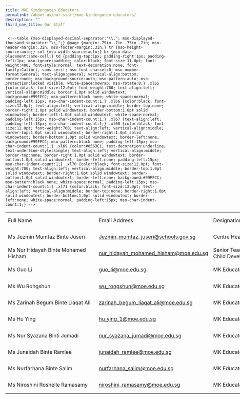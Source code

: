 ```yaml
---
title: MOE Kindergaten Educators
permalink: /about-us/our-staff/moe-kindergaten-educators/
description: ""
third_nav_title: Our Staff
---
```

     <!--table {mso-displayed-decimal-separator:"\\."; mso-displayed-thousand-separator:"\\,";} @page {margin:.75in .7in .75in .7in; mso-header-margin:.3in; mso-footer-margin:.3in;} tr {mso-height-source:auto;} col {mso-width-source:auto;} br {mso-data-placement:same-cell;} td {padding-top:1px; padding-right:1px; padding-left:1px; mso-ignore:padding; color:black; font-size:11.0pt; font-weight:400; font-style:normal; text-decoration:none; font-family:Calibri, sans-serif; mso-font-charset:0; mso-number-format:General; text-align:general; vertical-align:bottom; border:none; mso-background-source:auto; mso-pattern:auto; mso-protection:locked visible; white-space:nowrap; mso-rotate:0;} .xl65 {color:black; font-size:12.0pt; font-weight:700; text-align:left; vertical-align:middle; border:1.0pt solid windowtext; background:#99FFCC; mso-pattern:black none; white-space:normal; padding-left:15px; mso-char-indent-count:1;} .xl66 {color:black; font-size:12.0pt; text-align:left; vertical-align:middle; border-top:none; border-right:1.0pt solid windowtext; border-bottom:1.0pt solid windowtext; border-left:1.0pt solid windowtext; white-space:normal; padding-left:15px; mso-char-indent-count:1;} .xl67 {text-align:left; padding-left:15px; mso-char-indent-count:1;} .xl68 {color:black; font-size:12.0pt; font-weight:700; text-align:left; vertical-align:middle; border-top:1.0pt solid windowtext; border-right:1.0pt solid windowtext; border-bottom:1.0pt solid windowtext; border-left:none; background:#99FFCC; mso-pattern:black none; padding-left:15px; mso-char-indent-count:1;} .xl69 {color:#0563C1; text-decoration:underline; text-underline-style:single; text-align:left; vertical-align:middle; border-top:none; border-right:1.0pt solid windowtext; border-bottom:1.0pt solid windowtext; border-left:none; padding-left:15px; mso-char-indent-count:1;} .xl70 {color:black; font-size:12.0pt; font-weight:700; text-align:left; vertical-align:middle; border-top:1.0pt solid windowtext; border-right:1.0pt solid windowtext; border-bottom:1.0pt solid windowtext; border-left:none; background:#99FFCC; mso-pattern:black none; white-space:normal; padding-left:15px; mso-char-indent-count:1;} .xl71 {color:black; font-size:12.0pt; text-align:left; vertical-align:middle; border-top:none; border-right:1.0pt solid windowtext; border-bottom:1.0pt solid windowtext; border-left:none; white-space:normal; padding-left:15px; mso-char-indent-count:1;} -->

<table style="border-collapse:
 collapse;width:619pt" width="825" cellspacing="0" cellpadding="0" border="0"><colgroup><col style="mso-width-source:userset;mso-width-alt:10845;width:233pt" width="311"> <col style="mso-width-source:userset;mso-width-alt:11496;width:247pt" width="329"> <col style="mso-width-source:userset;mso-width-alt:6469;width:139pt" width="185"></colgroup><tbody><tr style="mso-height-source:userset;height:38.5pt;mso-yfti-firstrow:
  yes;mso-yfti-irow:0" height="51"><td style="height:38.5pt;width:233pt" width="311" class="xl65" height="51"><span style="mso-ligatures:none">Full Name</span></td><td style="width:247pt" width="329" class="xl68"><span style="mso-ligatures:none">Email Address</span></td><td style="width:139pt" width="185" class="xl70"><span style="mso-ligatures:none">Designation</span></td></tr><tr style="mso-height-source:userset;height:38.5pt;mso-yfti-irow:
  1" height="51"><td style="height:38.5pt;width:233pt" width="311" class="xl66" height="51"><span style="mso-ligatures:none">Ms Jezmin Mumtaz Binte Juseri</span></td><td class="xl69"><span style="mso-ligatures:none"><a href="mailto:Jezmin_mumtaz_juseri@schools.gov.sg">Jezmin_mumtaz_juseri@schools.gov.sg</a></span></td><td style="width:139pt" width="185" class="xl71"><span style="mso-ligatures:none">Centre Head</span></td></tr><tr style="mso-height-source:userset;height:38.5pt;mso-yfti-irow:
  2" height="51"><td style="height:38.5pt;width:233pt" width="311" class="xl66" height="51"><span style="mso-ligatures:none">Ms Nur Hidayah Binte Mohamed Hisham</span></td><td class="xl69"><span style="mso-ligatures:none"><a href="mailto:nur_hidayah_mohamed_hisham@moe.edu.sg">nur_hidayah_mohamed_hisham@moe.edu.sg</a></span></td><td style="width:139pt" width="185" class="xl71"><span style="mso-ligatures:none">Senior Teacher - Child Development</span></td></tr><tr style="mso-height-source:userset;height:38.5pt;mso-yfti-irow:
  3" height="51"><td style="height:38.5pt;width:233pt" width="311" class="xl66" height="51"><span style="mso-ligatures:none">Ms Guo Li</span></td><td class="xl69"><span style="mso-ligatures:none"><a href="mailto:guo_li@moe.edu.sg">guo_li@moe.edu.sg<span style="mso-spacerun:yes">&nbsp;</span></a></span></td><td style="width:139pt" width="185" class="xl71"><span style="mso-ligatures:none">MK Educator (MTL)</span></td></tr><tr style="mso-height-source:userset;height:38.5pt;mso-yfti-irow:
  4" height="51"><td style="height:38.5pt;width:233pt" width="311" class="xl66" height="51"><span style="mso-ligatures:none">Ms Wu Rongshun</span></td><td class="xl69"><span style="mso-ligatures:none"><a href="mailto:wu_rongshun@moe.edu.sg">wu_rongshun@moe.edu.sg</a></span></td><td style="width:139pt" width="185" class="xl71"><span style="mso-ligatures:none">MK Educator (MTL)</span></td></tr><tr style="mso-height-source:userset;height:38.5pt;mso-yfti-irow:
  5" height="51"><td style="height:38.5pt;width:233pt" width="311" class="xl66" height="51"><span style="mso-ligatures:none">Ms Zarinah Begum Binte Liaqat Ali</span></td><td class="xl69"><span style="mso-ligatures:none"><a href="mailto:zarinah_begum_liaqat_ali@moe.edu.sg">zarinah_begum_liaqat_ali@moe.edu.sg</a></span></td><td style="width:139pt" width="185" class="xl71"><span style="mso-ligatures:none">MK Educator (MTL)</span></td></tr><tr style="mso-height-source:userset;height:38.5pt;mso-yfti-irow:
  6" height="51"><td style="height:38.5pt;width:233pt" width="311" class="xl66" height="51"><span style="mso-ligatures:none">Ms Hu Ying</span></td><td class="xl69"><span style="mso-ligatures:none"><a href="mailto:hu_ying_1@moe.edu.sg">hu_ying_1@moe.edu.sg</a></span></td><td style="width:139pt" width="185" class="xl71"><span style="mso-ligatures:none">MK Educator (MTL)</span></td></tr><tr style="mso-height-source:userset;height:38.5pt;mso-yfti-irow:
  7" height="51"><td style="height:38.5pt;width:233pt" width="311" class="xl66" height="51"><span style="mso-ligatures:none">Ms Nur Syazana Binti Jumadi</span></td><td class="xl69"><span style="mso-ligatures:none"><a href="mailto:nur_syazana_jumadi@moe.edu.sg">nur_syazana_jumadi@moe.edu.sg</a></span></td><td style="width:139pt" width="185" class="xl71"><span style="mso-ligatures:none">MK Educator (EL)</span></td></tr><tr style="mso-height-source:userset;height:38.5pt;mso-yfti-irow:
  8" height="51"><td style="height:38.5pt;width:233pt" width="311" class="xl66" height="51"><span style="mso-ligatures:none">Ms Junaidah Binte Ramlee</span></td><td class="xl69"><span style="mso-ligatures:none"><a href="mailto:junaidah_ramlee@moe.edu.sg">junaidah_ramlee@moe.edu.sg</a></span></td><td style="width:139pt" width="185" class="xl71"><span style="mso-ligatures:none">MK Educator (EL)</span></td></tr><tr style="mso-height-source:userset;height:38.5pt;mso-yfti-irow:
  9" height="51"><td style="height:38.5pt;width:233pt" width="311" class="xl66" height="51"><span style="mso-ligatures:none">Ms Nurfarhana Binte Salim</span></td><td class="xl69"><span style="mso-ligatures:none"><a href="mailto:nurfarhana_salim@moe.edu.sg">nurfarhana_salim@moe.edu.sg</a></span></td><td style="width:139pt" width="185" class="xl71"><span style="mso-ligatures:none">MK Educator (EL)</span></td></tr><tr style="mso-height-source:userset;height:38.5pt;mso-yfti-irow:
  10;mso-yfti-lastrow:yes" height="51"><td style="height:38.5pt;width:233pt" width="311" class="xl66" height="51"><span style="mso-ligatures:none">Ms Niroshini Roshelle Ramasamy<span style="mso-spacerun:yes">&nbsp;</span></span></td><td class="xl69"><span style="mso-ligatures:none"><a href="mailto:niroshini_ramasamy@moe.edu.sg">niroshini_ramasamy@moe.edu.sg</a></span></td><td style="width:139pt" width="185" class="xl71"><span style="mso-ligatures:none">MK Educator (EL)</span></td></tr></tbody></table>